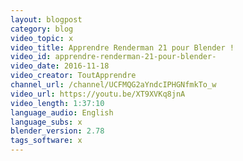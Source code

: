 ```yaml
---
layout: blogpost
category: blog
video_topic: x
video_title: Apprendre Renderman 21 pour Blender !
video_id: apprendre-renderman-21-pour-blender-
video_date: 2016-11-18
video_creator: ToutApprendre
channel_url: /channel/UCFMQG2aYndcIPHGNfmkTo_w
video_url: https://youtu.be/XT9XVKq8jnA
video_length: 1:37:10
language_audio: English
language_subs: x
blender_version: 2.78
tags_software: x
---
```

